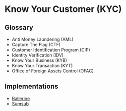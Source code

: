 # Know Your Customer (KYC)

## Glossary

- Anti Money Laundering (AML)
- Capture The Flag (CTF)
- Customer Identification Program (CIP)
- Identity Verification (IDV)
- Know Your Business (KYB)
- Know Your Transaction (KYT)
- Office of Foreign Assets Control (OFAC)

## Implementations

- [Ballerine](/ballerine.md)
- [Sumsub](https://sumsub.com/kyc-compliance/)

<!--
https://veriff.com
https://onfido.com
https://legitimuz.com
-->

<!--
https://github.com/mdrianislam0or1/kyc
-->
